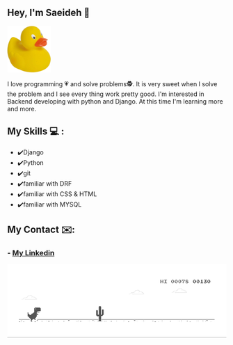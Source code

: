 ## Hey, I'm Saeideh &#128075;
![tell your problem to duck](duck_2.png)

I love programming &#128151; and solve problems&#128373;. It is very sweet when I solve the problem and I see every thing work pretty good. I'm interested in Backend developing with python and Django. At this time I'm learning more and more.

## My Skills &#128187; :
+ &#10004;&#65039;Django
+ &#10004;&#65039;Python
+ &#10004;&#65039;git
+ &#10004;&#65039;familiar with DRF
+ &#10004;&#65039;familiar with CSS & HTML
+ &#10004;&#65039;familiar with MYSQL

## My Contact &#9993;&#65039;:
### - [My Linkedin](https://linkedin.com/in/saeideh-eslamian/)


![tell your problem to duck](dino.gif)
